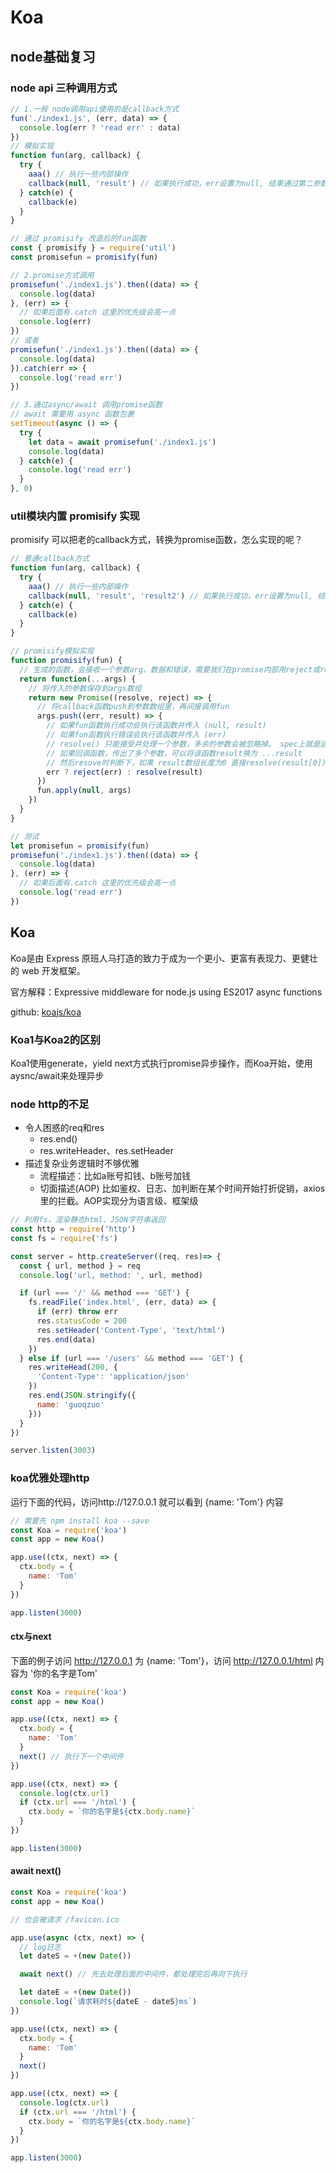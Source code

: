 # Koa

## node基础复习
### node api 三种调用方式
```js
// 1.一般 node调用api使用的是callback方式
fun('./index1.js', (err, data) => {
  console.log(err ? 'read err' : data)
})
// 模拟实现
function fun(arg, callback) {
  try {
    aaa() // 执行一些内部操作
    callback(null, 'result') // 如果执行成功，err设置为null, 结果通过第二参数返回
  } catch(e) {
    callback(e)
  }
}

// 通过 promisify 改造后的fun函数
const { promisify } = require('util')
const promisefun = promisify(fun)

// 2.promise方式调用
promisefun('./index1.js').then((data) => {
  console.log(data)
}, (err) => {
  // 如果后面有.catch 这里的优先级会高一点
  console.log(err)
})
// 或者
promisefun('./index1.js').then((data) => {
  console.log(data)
}).catch(err => {
  console.log('read err')
})

// 3.通过async/await 调用promise函数
// await 需要用 async 函数包裹
setTimeout(async () => {
  try {
    let data = await promisefun('./index1.js')
    console.log(data)
  } catch(e) {
    console.log('read err')
  }
}, 0)

```

### util模块内置 promisify 实现
promisify 可以把老的callback方式，转换为promise函数，怎么实现的呢？
```js
// 普通callback方式
function fun(arg, callback) {
  try {
    aaa() // 执行一些内部操作
    callback(null, 'result', 'result2') // 如果执行成功，err设置为null, 结果通过第二参数返回
  } catch(e) {
    callback(e)
  }
}

// promisify模拟实现
function promisify(fun) {
  // 生成的函数，会接收一个参数arg，数据和错误，需要我们在promise内部用reject或resolve传出结果
  return function(...args) {
    // 将传入的参数保存到args数组
    return new Promise((resolve, reject) => {
      // 将callback函数push到参数数组里，再间接调用fun
      args.push((err, result) => {
        // 如果fun函数执行成功会执行该函数并传入 (null, result)
        // 如果fun函数执行错误会执行该函数并传入 (err)
        // resolve() 只能接受并处理一个参数，多余的参数会被忽略掉。 spec上就是这样规定。
        // 如果回调函数，传出了多个参数，可以将该函数result换为 ...result
        // 然后resove时判断下，如果 result数组长度为0 直接resolve(result[0])，否则resove(result数组)，接收参数时需要注意
        err ? reject(err) : resolve(result)
      })
      fun.apply(null, args)
    })
  }
}

// 测试
let promisefun = promisify(fun)
promisefun('./index1.js').then((data) => {
  console.log(data)
}, (err) => {
  // 如果后面有.catch 这里的优先级会高一点
  console.log('read err')
})
```

## Koa
Koa是由 Express 原班人马打造的致力于成为一个更小、更富有表现力、更健壮的 web 开发框架。

官方解释：Expressive middleware for node.js using ES2017 async functions 

github: [koajs/koa](https://github.com/koajs/koa)

### Koa1与Koa2的区别
Koa1使用generate，yield next方式执行promise异步操作，而Koa开始，使用aysnc/await来处理异步

### node http的不足
- 令人困惑的req和res
  - res.end()
  - res.writeHeader、res.setHeader   
- 描述复杂业务逻辑时不够优雅
  - 流程描述：比如a账号扣钱、b账号加钱
  - 切面描述(AOP)  比如鉴权、日志、加判断在某个时间开始打折促销，axios里的拦截。AOP实现分为语言级、框架级
```js
// 利用fs，渲染静态html、JSON字符串返回
const http = require('http')
const fs = require('fs')

const server = http.createServer((req, res)=> {
  const { url, method } = req
  console.log('url, method: ', url, method)

  if (url === '/' && method === 'GET') {
    fs.readFile('index.html', (err, data) => {
      if (err) throw err
      res.statusCode = 200
      res.setHeader('Content-Type', 'text/html')
      res.end(data)
    })
  } else if (url === '/users' && method === 'GET') {
    res.writeHead(200, {
      'Content-Type': 'application/json'
    })
    res.end(JSON.stringify({
      name: 'guoqzuo'
    }))
  }
})

server.listen(3003)
```
### koa优雅处理http
运行下面的代码，访问http://127.0.0.1 就可以看到 {name: 'Tom'} 内容
```js
// 需要先 npm install koa --save
const Koa = require('koa')
const app = new Koa()

app.use((ctx, next) => {
  ctx.body = {
    name: 'Tom'
  }
})

app.listen(3000)
```
#### ctx与next
下面的例子访问 http://127.0.0.1 为 {name: 'Tom'}，访问 http://127.0.0.1/html 内容为 '你的名字是Tom'
```js
const Koa = require('koa')
const app = new Koa()

app.use((ctx, next) => {
  ctx.body = {
    name: 'Tom'
  }
  next() // 执行下一个中间件
})

app.use((ctx, next) => {
  console.log(ctx.url)
  if (ctx.url === '/html') {
    ctx.body = `你的名字是${ctx.body.name}`
  }
})

app.listen(3000)
```
#### await next()
```js
const Koa = require('koa')
const app = new Koa()

// 也会被请求 /favicon.ico

app.use(async (ctx, next) => {
  // log日志
  let dateS = +(new Date())

  await next() // 先去处理后面的中间件，都处理完后再向下执行

  let dateE = +(new Date())
  console.log(`请求耗时${dateE - dateS}ms`)
})

app.use((ctx, next) => {
  ctx.body = {
    name: 'Tom'
  }
  next()
})

app.use((ctx, next) => {
  console.log(ctx.url)
  if (ctx.url === '/html') {
    ctx.body = `你的名字是${ctx.body.name}`
  }
})

app.listen(3000)
```